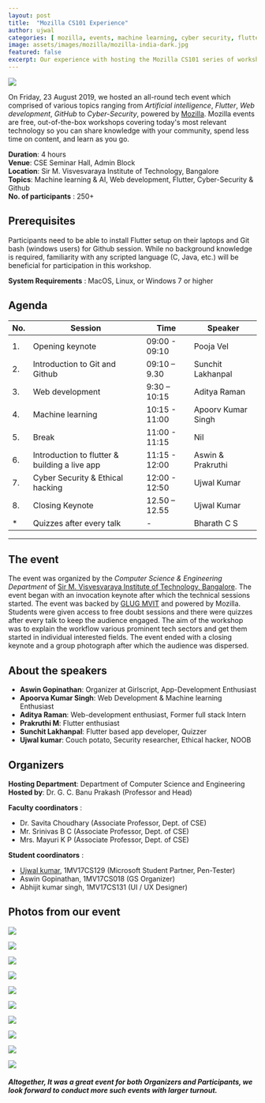 ```yaml
---
layout: post
title:  "Mozilla CS101 Experience"
author: ujwal
categories: [ mozilla, events, machine learning, cyber security, flutter ]
image: assets/images/mozilla/mozilla-india-dark.jpg
featured: false
excerpt: Our experience with hosting the Mozilla CS101 series of workshops at Sir M. Visvesvaraya Institute of Technology, Bangalore.
---
```

<!-- Add post written in markdown or html below -->

![](/assets/images/mozilla-cs101/img_1.jpg)

On Friday, 23 August 2019, we hosted an all-round tech event which comprised of various topics ranging from *Artificial intelligence*, *Flutter*, *Web development*, *GitHub* to *Cyber-Security*, powered by [Mozilla](https://mozillaindia.org/). Mozilla events are free, out-of-the-box workshops covering today&#39;s most relevant technology so you can share knowledge with your community, spend less time on content, and learn as you go.

**Duration**: 4 hours  
**Venue**: CSE Seminar Hall, Admin Block  
**Location**: Sir M. Visvesvaraya Institute of Technology, Bangalore  
**Topics**: Machine learning &amp; AI, Web development, Flutter, Cyber-Security &amp; Github  
**No. of participants** : 250+

## Prerequisites

Participants need to be able to install Flutter setup on their laptops and Git bash (windows users) for Github session. While no background knowledge is required, familiarity with any scripted language (C, Java, etc.) will be beneficial for participation in this workshop.

**System Requirements** : MacOS, Linux, or Windows 7 or higher

## Agenda

| **No.** | **Session** | **Time** | **Speaker** |
| --- | --- | --- | --- |
| 1. | Opening keynote | 09:00 - 09:10 | Pooja Vel |
| 2. | Introduction to Git and Github | 09:10 – 9.30 | Sunchit Lakhanpal |
| 3. | Web development | 9:30 – 10:15 | Aditya Raman |
| 4. | Machine learning | 10:15 - 11:00 | Apoorv Kumar Singh |
| 5. |  Break | 11:00 - 11:15 | Nil |
| 6. | Introduction to flutter &amp; building a live app | 11:15 - 12:00 | Aswin &amp; Prakruthi |
| 7. | Cyber Security &amp; Ethical hacking | 12:00 - 12:50 | Ujwal Kumar |
| 8. | Closing Keynote | 12.50 – 12.55 | Ujwal Kumar |
| \* | Quizzes after every talk | - | Bharath C S |

---
## The event

The event was organized by the _Computer Science &amp; Engineering Department_ of [Sir M. Visvesvaraya Institute of Technology, Bangalore](http://sirmvit.edu/). The event began with an invocation keynote after which the technical sessions started. The event was backed by [GLUG MVIT](https://www.glugmvit.com/) and powered by Mozilla. Students were given access to free doubt sessions and there were quizzes after every talk to keep the audience engaged. The aim of the workshop was to explain the workflow various prominent tech sectors and get them started in individual interested fields. The event ended with a closing keynote and a group photograph after which the audience was dispersed.

## About the speakers

- **Aswin Gopinathan**: Organizer at Girlscript, App-Development Enthusiast
- **Apoorva Kumar Singh**: Web Development &amp; Machine learning Enthusiast
- **Aditya Raman**: Web-development enthusiast, Former full stack Intern
- **Prakruthi M**: Flutter enthusiast
- **Sunchit Lakhanpal**: Flutter based app developer, Quizzer
- **Ujwal kumar**: Couch potato, Security researcher, Ethical hacker, NOOB

## Organizers

**Hosting Department**: Department of Computer Science and Engineering  
**Hosted by**: Dr. G. C. Banu Prakash (Professor and Head)

**Faculty coordinators** :

- Dr. Savita Choudhary (Associate Professor, Dept. of CSE)
- Mr. Srinivas B C (Associate Professor, Dept. of CSE)
- Mrs. Mayuri K P (Associate Professor, Dept. of CSE)

**Student coordinators** :

- [Ujwal kumar](https://www.linkedin.com/in/ujwal-kumar-a096b179/), 1MV17CS129 (Microsoft Student Partner, Pen-Tester)
- Aswin Gopinathan, 1MV17CS018 (GS Organizer)
- Abhijit kumar singh, 1MV17CS131 (UI / UX Designer)


## Photos from our event

![](/assets/images/mozilla-cs101/img_2.jpg)

![](/assets/images/mozilla-cs101/img_3.jpg)

![](/assets/images/mozilla-cs101/img_4.jpg)

![](/assets/images/mozilla-cs101/img_5.jpg)

![](/assets/images/mozilla-cs101/img_6.jpg)

![](/assets/images/mozilla-cs101/img_7.jpg)

![](/assets/images/mozilla-cs101/img_9.jpg)

![](/assets/images/mozilla-cs101/img_10.jpg)

![](/assets/images/mozilla-cs101/img_11.jpg)

![](/assets/images/mozilla-cs101/img_12.jpg)

##### Altogether, It was a great event for both Organizers and Participants, we look forward to conduct more such events with larger turnout.
